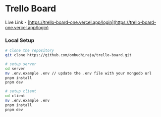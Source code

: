 # Trello Board

Live Link - [https://trello-board-one.vercel.app/login](https://trello-board-one.vercel.app/login) 

### Local Setup

```bash
# Clone the repository
git clone https://github.com/ombudhiraja/trello-board.git

# setup server
cd server
mv .env.example .env // update the .env file with your mongodb url
pnpm install
pnpm dev

# setup client
cd client
mv .env.example .env
pnpm install
pnpm dev
```